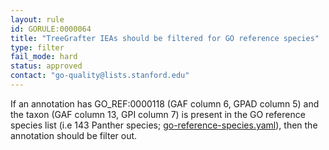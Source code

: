 ```yaml
---
layout: rule
id: GORULE:0000064
title: "TreeGrafter IEAs should be filtered for GO reference species" 
type: filter
fail_mode: hard
status: approved
contact: "go-quality@lists.stanford.edu"
---
```


If an annotation has GO_REF:0000118 (GAF column 6, GPAD column 5) and the taxon (GAF column 13, GPI column 7) is present in the GO reference species list 
(i.e 143 Panther species; [go-reference-species.yaml](https://github.com/geneontology/go-site/blob/master/metadata/go-reference-species.yaml)), then the annotation should be filter out.
